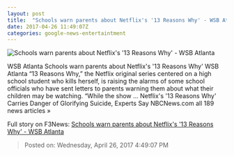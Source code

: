 ```yaml
---
layout: post
title:  "Schools warn parents about Netflix's '13 Reasons Why' - WSB Atlanta"
date: 2017-04-26 11:49:07Z
categories: google-news-entertaintment
---
```


![Schools warn parents about Netflix's '13 Reasons Why' - WSB Atlanta](http://media.beta.wsbtv.com/photo/2017/04/26/13rw_101_01121r_20170426114528892_7885760_ver1.0_640_360.jpg)

WSB Atlanta Schools warn parents about Netflix's '13 Reasons Why' WSB Atlanta “13 Reasons Why,” the Netflix original series centered on a high school student who kills herself, is raising the alarms of some school officials who have sent letters to parents warning them about what their children may be watching. “While the show ... Netflix's '13 Reasons Why' Carries Danger of Glorifying Suicide, Experts Say NBCNews.com all 189 news articles »


Full story on F3News: [Schools warn parents about Netflix's '13 Reasons Why' - WSB Atlanta](http://www.f3nws.com/n/PqKhuF)

> Posted on: Wednesday, April 26, 2017 4:49:07 PM
